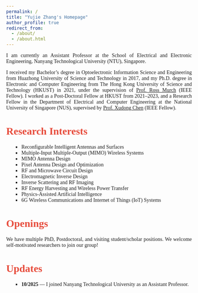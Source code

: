 ```yaml
---
permalink: /
title: "Yujie Zhang's Homepage"
author_profile: true
redirect_from: 
  - /about/
  - /about.html
---
```


<!-- Page-level style overrides -->
<style>
  /* 只作用于本页内容，避免影响站点其他页面 */
  .yz-custom {
    font-family: "Times New Roman", Times, serif;
  }
  .yz-custom p,
  .yz-custom li {
    text-align: justify;             /* 两端对齐 */
    text-justify: inter-word;        /* 单词级扩展，兼容性较好 */
  }
  .yz-custom h1,
  .yz-custom h2,
  .yz-custom h3,
  .yz-custom h4 {
    color: #E74C3C;                  /* 标题红色 */
    font-family: "Times New Roman", Times, serif;
  }
  .yz-custom ul.square {
    list-style-type: square;         /* 方形实心符号 */
    margin-left: 1.25em;
  }
</style>

<div class="yz-custom">

I am currently an Assistant Professor at the School of Electrical and Electronic Engineering, Nanyang Technological University (NTU), Singapore.

I received my Bachelor’s degree in Optoelectronic Information Science and Engineering from Huazhong University of Science and Technology in 2017, and my Ph.D. degree in Electronic and Computer Engineering from The Hong Kong University of Science and Technology (HKUST) in 2021, under the supervision of [Prof. Ross Murch](https://eermurch.home.ece.ust.hk/) (IEEE Fellow). I worked as a Post-Doctoral Fellow at HKUST from 2021–2023, and a Research Fellow in the Department of Electrical and Computer Engineering at the National University of Singapore (NUS), supervised by [Prof. Xudong Chen](https://www.ece.nus.edu.sg/stfpage/elechenx/) (IEEE Fellow).

Research Interests
======
<ul class="square">
  <li>Reconfigurable Intelligent Antennas and Surfaces</li>
  <li>Multiple-Input Multiple-Output (MIMO) Wireless Systems</li>
  <li>MIMO Antenna Design</li>
  <li>Pixel Antenna Design and Optimization</li>
  <li>RF and Microwave Circuit Design</li>
  <li>Electromagnetic Inverse Design</li>
  <li>Inverse Scattering and RF Imaging</li>
  <li>RF Energy Harvesting and Wireless Power Transfer</li>
  <li>Physics-Assisted Artificial Intelligence</li>
  <li>6G Wireless Communications and Internet of Things (IoT) Systems</li>
</ul>

Openings
======
We have multiple PhD, Postdoctoral, and visiting student/scholar positions. We welcome self-motivated researchers to join our group!

Updates
======
<ul class="square">
  <li><strong>10/2025</strong> — I joined Nanyang Technological University as an Assistant Professor.</li>
</ul>

</div>
